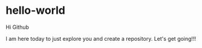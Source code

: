 # hello-world

Hi Github

I am here today to just explore you and create a repository.
Let's get going!!!
